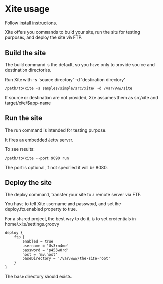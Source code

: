 
Xite usage
==========

Follow <a href="/xite/installation.html">install instructions</a>.

Xite offers you commands to build your site, run the site for testing purposes, and deploy the site via FTP.

Build the site
--------------

The build command is the default, so you have only to provide source and destination directories.

Run Xite with -s 'source directory' -d 'destination directory'

    /path/to/xite -s samples/simple/src/xite/ -d /var/www/site
    
If source or destination are not provided, Xite assumes them as src/xite and target/xite/$app-name


Run the site
------------

The run command is intended for testing purpose.

It fires an embedded Jetty server.

To see results:
    
    /path/to/xite --port 9090 run
    
The port is optional, if not specified it will be 8080.


Deploy the site
---------------

The deploy command, transfer your site to a remote server via FTP.

You have to tell Xite username and password, and set the deploy.ftp.enabled property to true.

For a shared project, the best way to do it, is to set credentials in home/.xite/settings.groovy


    deploy {
        ftp {
            enabled = true
            username = 'Us3rn4me'
            password = 'p455w0rd'
            host = 'my.host'
            baseDirectory = '/var/www/the-site-root'
        }
    }

The base directory should exists.


